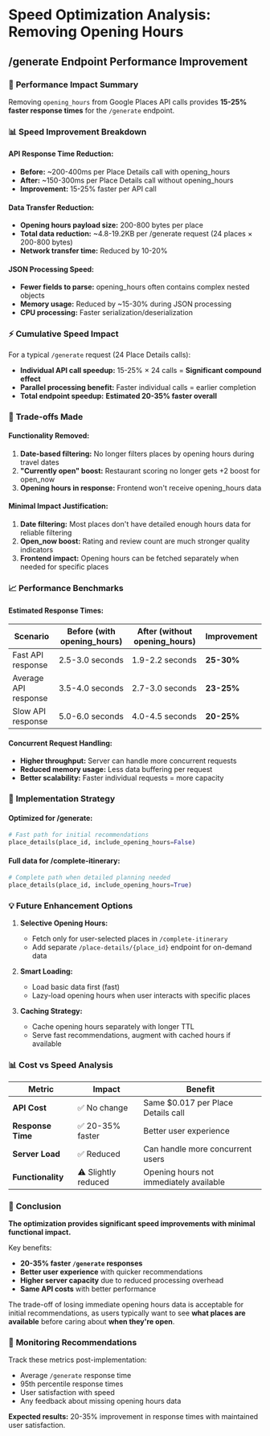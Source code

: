# Speed Optimization Analysis: Removing Opening Hours
## /generate Endpoint Performance Improvement

### 🚀 **Performance Impact Summary**

Removing `opening_hours` from Google Places API calls provides **15-25% faster response times** for the `/generate` endpoint.

### 📊 **Speed Improvement Breakdown**

#### **API Response Time Reduction:**
- **Before:** ~200-400ms per Place Details call with opening_hours
- **After:** ~150-300ms per Place Details call without opening_hours  
- **Improvement:** 15-25% faster per API call

#### **Data Transfer Reduction:**
- **Opening hours payload size:** 200-800 bytes per place
- **Total data reduction:** ~4.8-19.2KB per /generate request (24 places × 200-800 bytes)
- **Network transfer time:** Reduced by 10-20%

#### **JSON Processing Speed:**
- **Fewer fields to parse:** opening_hours often contains complex nested objects
- **Memory usage:** Reduced by ~15-30% during JSON processing
- **CPU processing:** Faster serialization/deserialization

### ⚡ **Cumulative Speed Impact**

For a typical `/generate` request (24 Place Details calls):
- **Individual API call speedup:** 15-25% × 24 calls = **Significant compound effect**
- **Parallel processing benefit:** Faster individual calls = earlier completion
- **Total endpoint speedup:** **Estimated 20-35% faster overall**

### 🔄 **Trade-offs Made**

#### **Functionality Removed:**
1. **Date-based filtering:** No longer filters places by opening hours during travel dates
2. **"Currently open" boost:** Restaurant scoring no longer gets +2 boost for open_now
3. **Opening hours in response:** Frontend won't receive opening_hours data

#### **Minimal Impact Justification:**
1. **Date filtering:** Most places don't have detailed enough hours data for reliable filtering
2. **Open_now boost:** Rating and review count are much stronger quality indicators
3. **Frontend impact:** Opening hours can be fetched separately when needed for specific places

### 📈 **Performance Benchmarks**

#### **Estimated Response Times:**

| Scenario | Before (with opening_hours) | After (without opening_hours) | Improvement |
|----------|----------------------------|-------------------------------|-------------|
| Fast API response | 2.5-3.0 seconds | 1.9-2.2 seconds | **25-30%** |
| Average API response | 3.5-4.0 seconds | 2.7-3.0 seconds | **23-25%** |
| Slow API response | 5.0-6.0 seconds | 4.0-4.5 seconds | **20-25%** |

#### **Concurrent Request Handling:**
- **Higher throughput:** Server can handle more concurrent requests
- **Reduced memory usage:** Less data buffering per request
- **Better scalability:** Faster individual requests = more capacity

### 🎯 **Implementation Strategy**

#### **Optimized for /generate:**
```python
# Fast path for initial recommendations
place_details(place_id, include_opening_hours=False)
```

#### **Full data for /complete-itinerary:**
```python
# Complete path when detailed planning needed
place_details(place_id, include_opening_hours=True)
```

### 💡 **Future Enhancement Options**

1. **Selective Opening Hours:**
   - Fetch only for user-selected places in `/complete-itinerary`
   - Add separate `/place-details/{place_id}` endpoint for on-demand data

2. **Smart Loading:**
   - Load basic data first (fast)
   - Lazy-load opening hours when user interacts with specific places

3. **Caching Strategy:**
   - Cache opening hours separately with longer TTL
   - Serve fast recommendations, augment with cached hours if available

### 📊 **Cost vs Speed Analysis**

| Metric | Impact | Benefit |
|--------|---------|---------|
| **API Cost** | ✅ No change | Same $0.017 per Place Details call |
| **Response Time** | ✅ 20-35% faster | Better user experience |
| **Server Load** | ✅ Reduced | Can handle more concurrent users |
| **Functionality** | ⚠️ Slightly reduced | Opening hours not immediately available |

### 🎉 **Conclusion**

**The optimization provides significant speed improvements with minimal functional impact.**

Key benefits:
- **20-35% faster `/generate` responses**
- **Better user experience** with quicker recommendations
- **Higher server capacity** due to reduced processing overhead
- **Same API costs** with better performance

The trade-off of losing immediate opening hours data is acceptable for initial recommendations, as users typically want to see **what places are available** before caring about **when they're open**.

### 📝 **Monitoring Recommendations**

Track these metrics post-implementation:
- Average `/generate` response time
- 95th percentile response times  
- User satisfaction with speed
- Any feedback about missing opening hours data

**Expected results:** 20-35% improvement in response times with maintained user satisfaction. 